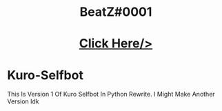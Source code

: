 <div align="center">
  <h1>BeatZ#0001</h1>
  <a href="https://discord.gg/ChTnCCb">
    <h1>Click Here/>
  </a>
</div>


# Kuro-Selfbot
This Is Version 1 Of Kuro Selfbot In Python Rewrite.
I Might Make Another Version Idk
